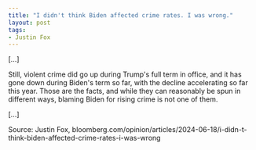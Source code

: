 ```yaml
---
title: "I didn't think Biden affected crime rates. I was wrong."
layout: post
tags:
- Justin Fox
---
```


\[...\]

Still, violent crime did go up during Trump's full term in office, and it has gone down during Biden's term so far, with the decline accelerating so far this year. Those are the facts, and while they can reasonably be spun in different ways, blaming Biden for rising crime is not one of them.

\[...\]

Source: Justin Fox, bloomberg.com/opinion/articles/2024-06-18/i-didn-t-think-biden-affected-crime-rates-i-was-wrong

